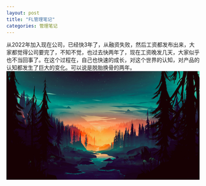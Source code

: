 ```yaml
---
layout: post
title: "FL管理笔记"
categories: 管理笔记
---
```


从2022年加入现在公司，已经快3年了，从融资失败，然后工资都发布出来，大家都觉得公司要完了，不知不觉，也过去快两年了，现在工资晚发几天，大家似乎也不当回事了。在这个过程在，自己也快速的成长，对这个世界的认知，对产品的认知都发生了巨大的变化。可以说是脱胎换骨的两年。
![Sunrise](/assets/img/sunrise-forest-river-scenery-digital-art-uhdpaper.com-8K-118.jpg "Sunrise")